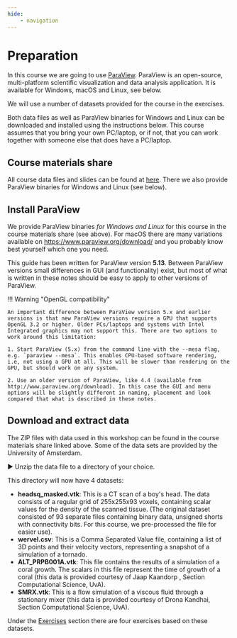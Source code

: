 ```yaml
---
hide:
    - navigation
---
```


# Preparation

In this course we are going to use [ParaView](https://www.paraview.org). ParaView is an open-source, multi-platform scientific visualization and data analysis application. It is available for Windows, macOS and Linux, see below.

We will use a number of datasets provided for the course in the exercises.

Both data files as well as ParaView binaries for Windows and Linux can be downloaded and installed using the instructions below. This course assumes that you bring your own PC/laptop, or if not, that you can work together with someone else that does have a PC/laptop.

## Course materials share

All course data files and slides can be found at [here](https://edu.nl/k6ttu). There we also provide ParaView binaries for Windows and Linux (see below).

## Install ParaView

We provide ParaView binaries *for Windows and Linux* for this course in the course materials share (see above). For macOS there are many variations available on https://www.paraview.org/download/ and you probably know best yourself which one you need.

This guide has been written for ParaView version **5.13**. Between ParaView versions small differences in GUI (and functionality) exist, but most of what is written in these notes should be easy to apply to other versions of ParaView.

!!! Warning "OpenGL compatibility"

    An important difference between ParaView version 5.x and earlier versions is that new ParaView versions require a GPU that supports OpenGL 3.2 or higher. Older PCs/laptops and systems with Intel Integrated graphics may not support this. There are two options to work around this limitation:

    1. Start ParaView (5.x) from the command line with the --mesa flag, e.g. `paraview --mesa`. This enables CPU-based software rendering, i.e, not using a GPU at all. This will be slower than rendering on the GPU, but should work on any system.

    2. Use an older version of ParaView, like 4.4 (available from http://www.paraview.org/download). In this case the GUI and menu options will be slightly different in naming, placement and look compared that what is described in these notes.


## Download and extract data

The ZIP files with data used in this workshop can be found in the course materials share linked above. Some of the data sets are provided by the University of Amsterdam.

▶ Unzip the data file to a directory of your choice. 

This directory will now have 4 datasets:

* __headsq_masked.vtk__: This is a CT scan of a boy's head. The data consists of a regular grid of 255x255x93 voxels, containing scalar values for the density of the scanned tissue. (The original dataset consisted of 93 separate files containing binary data, unsigned shorts with connectivity bits. For this course, we pre-processed the file for easier use).
* __wervel.csv__: This is a Comma Separated Value file, containing a list of 3D points and their velocity vectors, representing a snapshot of a simulation of a tornado. 
* __ALT_PRPB001A.vtk__: This file contains the results of a simulation of a coral growth. The scalars in this file represent the time of growth of a coral (this data is provided courtesy of Jaap Kaandorp , Section Computational Science, UvA).
* __SMRX.vtk__: This is a flow simulation of a viscous fluid through a stationary mixer (this data is provided courtesy of Drona Kandhai, Section Computational Science, UvA).

Under the [Exercises](exercise1.md) section there are four exercises based on these datasets.
